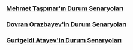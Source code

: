 
### [Mehmet Taşpınar'ın Durum Senaryoları](mehmet-taspinar-senaryo1.pdf)

### [Dovran Orazbayev'in Durum Senaryoları]()

### [Gurtgeldi Atayev'in Durum Senaryoları](Gurtgeldi-Atayev-Durum-Senaryo.pdf)
